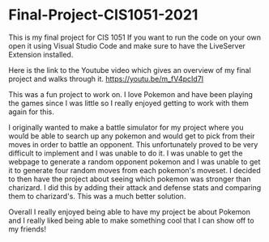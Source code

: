 # Final-Project-CIS1051-2021
This is my final project for CIS 1051
If you want to run the code on your own open it using Visual Studio Code and make sure to have the LiveServer Extension installed. 

Here is the link to the Youtube video which gives an overview of my final project and walks through it. 
https://youtu.be/m_fV4pcId7I

This was a fun project to work on. I love Pokemon and have been playing the games since I was little so I really enjoyed getting to work with them again for this.

I originally wanted to make a battle simulator for my project where you would be able to search up any pokemon and would get to pick from their moves in order to battle an opponent. This unfortunately proved to be very difficult to implement and I was unable to do it. I was unable to get the webpage to generate a random opponent pokemon and I was unable to get it to generate four random moves from each pokemon's moveset. I decided to then have the project about seeing which pokemon was stronger than charizard. I did this by adding their attack and defense stats and comparing them to charizard's. This was a much better solution. 

Overall I really enjoyed being able to have my project be about Pokemon and I really liked being able to make something cool that I can show off to my friends!
